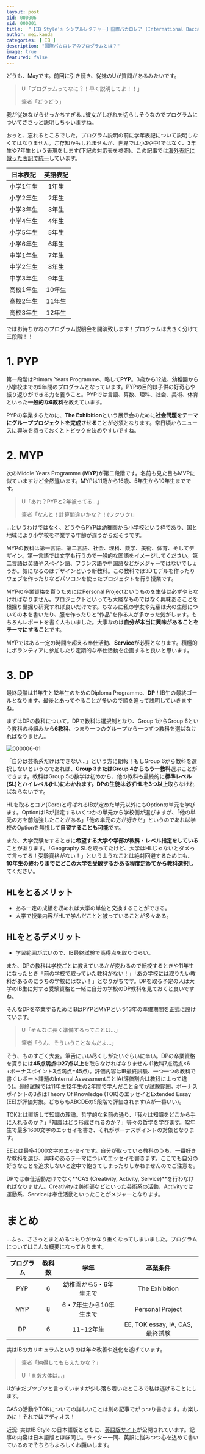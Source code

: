 ```yaml
---
layout: post
pid: 000006
sid: 000001
title:  "【IB Style’s シンプルレクチャー】国際バカロレア (International Baccalaureate)って知ってる？Vol.2 "
author: mei.kanda
categories: [ IB ]
description: "国際バカロレアのプログラムとは？"
image: true
featured: false
---
```


どうも、Mayです。前回に引き続き、従妹のUが質問があるみたいです。

> U「プログラムってなに？！早く説明してよ！！」
>
> 筆者「どうどう」

我が従妹ながらせっかちすぎる…彼女がしびれを切らしそうなのでプログラムについてささっと説明しちゃいますね。

おっと、忘れるところでした。プログラム説明の前に学年表記について説明しなくてはなりません。ご存知かもしれませんが、世界では小3や中1ではなく、3年生や7年生という表現をします(下記の対応表を参照)。この記事では<u>海外表記に倣った表記で統一</u>しています。

|日本表記|英語表記|
|:-:|:-:|
|小学1年生|1年生|
|小学2年生|2年生|
|小学3年生|3年生|
|小学4年生|4年生|
|小学5年生|5年生|
|小学6年生|6年生|
|中学1年生|7年生|
|中学2年生|8年生|
|中学3年生|9年生|
|高校1年生|10年生|
|高校2年生|11年生|
|高校3年生|12年生|

ではお待ちかねのプログラム説明会を開演致します！プログラムは大きく分けて三段階！！

# 1. PYP

第一段階はPrimary Years Programme、略して**PYP**。3歳から12歳、幼稚園から小学校までの9年間のプログラムとなっています。PYPの目的は子供の好奇心や振り返りができる力を養うこと。PYPでは言語、算数、理科、社会、美術、体育といった**一般的な6教科**を教えています。

PYPの卒業するために、**The Exhibition**という展示会のために**社会問題をテーマにグループプロジェクトを完成させる**ことが必須となります。常日頃からニュースに興味を持っておくとトピックを決めやすいですね。

# 2. MYP

次のMiddle Years Programme (**MYP**)が第二段階です。名前も見た目もMVPに似ていますけど全然違います。MYPは11歳から16歳、5年生から10年生までです。

> U「あれ？PYPと2年被ってる…」
>
> 筆者「なんと！計算間違いかな？！(ワクワク)」

…というわけではなく、どうやらPYPは幼稚園から小学校という枠であり、国と地域により小学校を卒業する年齢が違うからだそうです。

MYPの教科は第一言語、第二言語、社会、理科、数学、美術、体育、そしてデザイン。第一言語では文学も行うので一般的な国語をイメージしてください。第二言語は英語やスペイン語、フランス語や中国語などがメジャーではないでしょうか。気になるのはデザインという新教科。この教科では3Dモデルを作ったりウェブを作ったりなどパソコンを使ったプロジェクトを行う授業です。

MYPの卒業資格を貰うためにはPersonal Projectというものを生徒は必ずやらなければなりません。プロジェクトといっても大層なものではなく興味あることを根掘り葉掘り研究すれば良いだけです。ちなみに私の学友や先輩は犬の生態についての本を書いたり、服を作ったりと“作品”を作る人が多かった気がします。もちろんレポートを書く人もいました。大事なのは**自分が本当に興味があることをテーマにすること**です。

MYPではある一定の時間を超える奉仕活動、**Service**が必要となります。積極的にボランティアに参加したり定期的な奉仕活動を企画すると良いと思います。

# 3. DP

最終段階は11年生と12年生のためのDiploma Programme、**DP**！IB生の最終ゴールとなります。最後とあってやることが多いので順を追って説明していきますね。

まずはDPの教科について。DPで教科は選択制となり、Group 1からGroup 6という教科の枠組みから**6教科**、つまり一つのグループから一つずつ教科を選ばなければなりません。

![000006-01](https://res.cloudinary.com/ibstyle/image/upload/posts/000006/000006-01.png)

「自分は芸術系だけはできない…」という方に朗報！もしGroup 6から教科を選択しないというのであれば、**Group 3またはGroup 4からもう一教科**選ぶことができます。教科はGroup 5の数学は初めから、他の教科も最終的に**標準レベル(SL)とハイレベル(HL)**にわかれます。DPの生徒は必ず**HLを3つ以上**取らなければならないです。

HLを取るとコア(Core)と呼ばれるIBが定めた単元以外にもOptionの単元を学びます。OptionはIBが指定するいくつかの単元から学校側が選びますが、「他の単元の方を前勉強したことがある」「他の単元の方が好きだ」というのであれば学校のOptionを無視して**自習することも可能**です。

また、大学受験をするときに**希望する大学や学部が教科・レベル指定をしている**ことがあります。「Geography SLを取ってたけど、大学はHLじゃないとダメって言ってる！受験資格がない！」というようなことは絶対回避するためにも、**10年生の終わりまでにどこの大学を受験するかある程度定めてから教科選択**してください。

## HLをとるメリット

* ある一定の成績を収めれば大学の単位と交換することができる。
* 大学で授業内容がHLで学んだことと被っていることが多々ある。

## HLをとるデメリット

* 学習範囲が広いので、IB最終試験で高得点を取りづらい。

また、DPの教科は学校ごとに教えているかが変わるので転校するときや11年生になったとき「前の学校で取っていた教科がない！」「あの学校には取りたい教科があるのにうちの学校にはない！」となりがちです。DPを取る予定の人は大学のIB生に対する受験資格と一緒に自分の学校のDP教科を見ておくと良いですね。

そんなDPを卒業するためにIBはPYPとMYPという13年の準備期間を正式に設けています。

> U「そんなに長く準備するってことは…」
>
> 筆者「うん、そういうことなんだよ…」

そう、ものすごく大変。筆舌にいい尽くしがたいぐらいに辛い。DPの卒業資格を貰うには**45点満点中27点以上**を取らなければなりません (1教科7点満点×6 +ボーナスポイント3点満点=45点)。評価内容はIB最終試験、一つ一つの教科で書くレポート課題のInternal AssessmentことIA(評価割合は教科によって違う)。最終試験では11年生12年生の2年間で学んだこと全てが試験範囲。ボーナスポイントの3点はTheory Of Knowledge (TOK)のエッセイとExtended Essay (EE)が評価対象。どちらもABCDEの5段階で評価されます(Aが一番いい)。

TOKとは直訳して知識の理論。哲学的な名前の通り、「我々は知識をどこから手に入れるのか？」「知識はどう形成されるのか？」等々の哲学を学びます。12年生で最多1600文字のエッセイを書き、それがボーナスポイントの対象となります。

EEとは最多4000文字のエッセイです。自分が取っている教科のうち、一番好きな教科を選び、興味のあるテーマについてエッセイを書きます。ここでも自分の好きなことを追求しないと途中で飽きてしまったりしかねませんのでご注意を。

DPでは奉仕活動だけでなく**CAS (Creativity, Activity, Service)**を行わなければなりません。Creativityは美術部などといった芸術系の活動、Activityでは運動系、Serviceは奉仕活動といったことがメジャーとなります。

# まとめ

…ふぅ、ささっとまとめるつもりがかなり重くなってしまいました。プログラムについてはこんな概要になっております。

|プログラム|教科数|学年|卒業条件|
|:-:|:-:|:-:|:-:|
|PYP|6|幼稚園から5・6年生まで|The Exhibition|
|MYP|8|6・7年生から10年生まで|Personal Project|
|DP|6|11-12年生|EE, TOK essay, IA, CAS, 最終試験|

実はIBのカリキュラムというのは年々改善や進化を遂げています。

> 筆者「納得してもらえたかな？」
>
> U「まあ大体は…」

Uがまだブツブツと言っていますが少し落ち着いたところで私は逃げることにします。

CASの活動やTOKについての詳しいことは別の記事でがっつり書きます。お楽しみに！それではアディオス！

近況: 実はIB Style の日本語版とともに、[英語版サイト](https://en.ibstyle.tk)が公開されています。記事の内容は日本語版とほぼ同じ。ライター一同、英訳に悩みつつ心を込めて書いているのでそちらもよろしくお願いします。